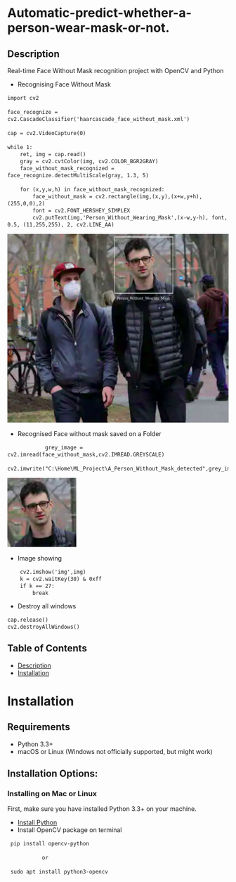 # Automatic-predict-whether-a-person-wear-mask-or-not.

## Description
Real-time Face Without Mask recognition project with OpenCV and Python

* Recognising Face Without Mask
```
import cv2

face_recognize = cv2.CascadeClassifier('haarcascade_face_without_mask.xml')   

cap = cv2.VideoCapture(0)       

while 1: 
    ret, img = cap.read()                                        
    gray = cv2.cvtColor(img, cv2.COLOR_BGR2GRAY)  
    face_without_mask_recognized = face_recognize.detectMultiScale(gray, 1.3, 5)   

    for (x,y,w,h) in face_without_mask_recognized:
        face_without_mask = cv2.rectangle(img,(x,y),(x+w,y+h),(255,0,0),2)                 
        font = cv2.FONT_HERSHEY_SIMPLEX
        cv2.putText(img,'Person_Without_Wearing_Mask',(x-w,y-h), font, 0.5, (11,255,255), 2, cv2.LINE_AA) 
```

![Image](https://github.com/SachinHR/Automatic-predict-whether-a-person-wear-mask-or-not/blob/master/Image/Persons_With_Without_Mask.jpeg) 

* Recognised Face without mask saved on a Folder
```
            grey_image = cv2.imread(face_without_mask,cv2.IMREAD.GREYSCALE)
            cv2.imwrite("C:\Home\ML_Project\A_Person_Without_Mask_detected",grey_image)    
```

![image](https://github.com/SachinHR/Automatic-predict-whether-a-person-wear-mask-or-not/blob/master/Image/A_person_Without_Mask.png)

* Image showing
```
    cv2.imshow('img',img)   
    k = cv2.waitKey(30) & 0xff   
    if k == 27:                 
        break
```

* Destroy all windows
```
cap.release()
cv2.destroyAllWindows()   
```

## Table of Contents
* [Description](#Description)
* [Installation](#Installation)

# Installation

## Requirements
* Python 3.3+
* macOS or Linux (Windows not officially supported, but might work)

## Installation Options:

### Installing on Mac or Linux
First, make sure you have installed Python 3.3+ on your machine.
* [Install Python](https://realpython.com/installing-python/)
* Install OpenCV package on terminal

```
 pip install opencv-python

           or

 sudo apt install python3-opencv
```

